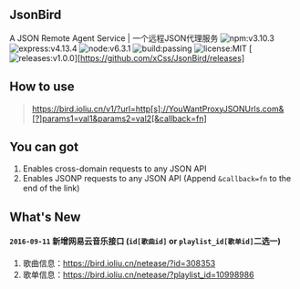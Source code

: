 ## JsonBird
A JSON Remote Agent Service | 一个远程JSON代理服务
![npm:v3.10.3](https://img.shields.io/badge/npm-v3.10.3-blue.svg)
![express:v4.13.4](https://img.shields.io/badge/express-v4.13.4-blue.svg)
![node:v6.3.1](https://img.shields.io/badge/node-v6.3.1-blue.svg)
![build:passing](https://img.shields.io/badge/build-passing-green.svg)
![license:MIT](https://img.shields.io/badge/license-MIT-green.svg)
[![releases:v1.0.0](https://img.shields.io/badge/releases-v1.0.0-blue.svg)][https://github.com/xCss/JsonBird/releases]


## How to use
> https://bird.ioliu.cn/v1/?url=http[s]://YouWantProxyJSONUrls.com&[?]params1=val1&params2=val2[&callback=fn]

## You can got
1. Enables cross-domain requests to any JSON API
2. Enables JSONP requests to any JSON API (Append `&callback=fn` to the end of the link)

## What's New
#### `2016-09-11`  新增网易云音乐接口 (`id[歌曲id]` or `playlist_id[歌单id]`二选一)  
1. 歌曲信息：https://bird.ioliu.cn/netease/?id=308353   
2. 歌单信息：https://bird.ioliu.cn/netease/?playlist_id=10998986   
